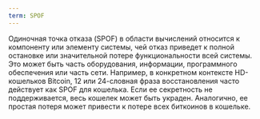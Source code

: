 ```yaml
---
term: SPOF
---
```


Одиночная точка отказа (SPOF) в области вычислений относится к компоненту или элементу системы, чей отказ приведет к полной остановке или значительной потере функциональности всей системы. Это может быть часть оборудования, информации, программного обеспечения или часть сети. Например, в конкретном контексте HD-кошельков Bitcoin, 12 или 24-словная фраза восстановления часто действует как SPOF для кошелька. Если ее секретность не поддерживается, весь кошелек может быть украден. Аналогично, ее простая потеря может привести к потере всех биткоинов в кошельке.